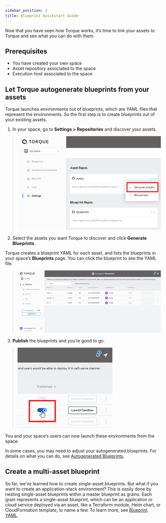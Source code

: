 ```yaml
---
sidebar_position: 3
title: Blueprint Quickstart Guide
---
```


Now that you have seen how Torque works, it’s time to link your assets to Torque and see what you can do with them.

## Prerequisites

* You have created your own space
* Asset repository associated to the space
* Execution host associated to the space

## Let Torque autogenerate blueprints from your assets

Torque launches environments out of blueprints, which are YAML files that represent the environments. So the first step is to create blueprints out of your existing assets.

1. In your space, go to __Settings > Repositories__ and discover your assets.

> ![Locale Dropdown](/img/discover-assets.png)

2. Select the assets you want Torque to discover and click __Generate Blueprints__.
  
  Torque creates a blueprint YAML for each asset, and lists the blueprints in your space’s __Blueprints__ page. You can click the blueprint to see the YAML file.

> ![Locale Dropdown](/img/new-assets.png)

3. __Publish__ the blueprints and you’re good to go.

> ![Locale Dropdown](/img/publish-blueprint.png)
  
  You and your space’s users can now launch these environments from the space.

  In some cases, you may need to adjust your autogenerated blueprints. For details on what you can do, see [Autogenerated Blueprints](/blueprint-designer-guide/autogenerated%20blueprints).

## Create a multi-asset blueprint
So far, we’ve learned how to create single-asset blueprints. But what if you want to create an application-stack environment? This is easily done by nesting single-asset blueprints within a master blueprint as grains. Each grain represents a single-asset blueprint, which can be an application or cloud service deployed via an asset, like a Terraform module, Helm chart, or CloudFormation template, to name a few. To learn more, see [Blueprint YAML](/blueprint-designer-guide/blueprints).